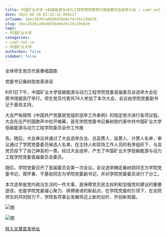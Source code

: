 ```yaml
---
title: 中国矿业大学->低碳能源与动力工程学院党委举行首届委员会选举大会 | cumt.net.cn
date: 2022-06-18 01:22:12.094117
urlname: 16ec26391a06d9d7be9e74c26c19e629
slug: 16ec26391a06d9d7be9e74c26c19e629
tags: 
- 中国矿业大学
categories:
- cumt.net.cn
- 中国矿业大学
authorbox: false
sidebar: false
---
```

全体师生党员代表奏唱国歌

党委书记桑树勋发表讲话  

6月1日下午，中国矿业大学低碳能源与动力工程学院党委首届委员会选举大会在图书馆报告厅举行。师生党员代表共74人参加了本次大会，会议由学院党委副书记于基伯主持。

大会严格按照《中国共产党基层党组织选举工作条例》的规定依次进行各项议程。大会在庄严的国歌声中拉开帷幕，首先学院党委书记桑树勋代表中共中国矿业大学低碳能源与动力工程学院委员会作工作报
<!--more-->
告。随后，大会审议并通过了大会选举办法、总监票人、监票人、计票人名单，审议通过了学院党委委员候选人名单。在主持人和现场工作人员的有序组织下，与会党员投下了自己神圣的一票。经过大会选举，产生了中国矿业大学低碳能源与动力工程学院党委首届委员会委员。

随后，学院党委召开了首届委员会第一次会议。会议选举确定桑树勋同志为学院党委书记，周怀春、于基伯同志为学院党委副书记，并对学院党委委员进行了分工。

本次选举是党内政治生活的一件大事，是保障党员民主权利和加强党的建设的重要途径，也是学院党委凝心聚力、拼搏奋进的新起点，在学院党委的引领下，在全院师生的共同努力下，学院各项事业发展将迈上新的台阶、开创新局面。

![图](http://xwzx.cumt.edu.cn/_upload/article/images/27/1d/4a75484f4a49b86ce390de9ecbfa/21ce0fda-dc6d-46b9-a8ec-4d108758f967.jpg)

![图](http://xwzx.cumt.edu.cn/_upload/article/images/27/1d/4a75484f4a49b86ce390de9ecbfa/55124b65-3e2a-4950-ac51-f6d09e144e64.jpg)

[转入文章首发地址](http://xwzx.cumt.edu.cn/88/b6/c523a624822/page.htm)
